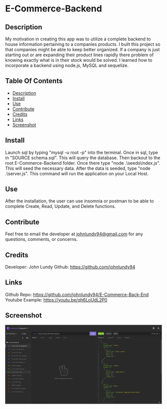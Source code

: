 # E-Commerce-Backend

## Description

My motivation in creating this app was to utilize a complete backend to house information pertaining to a companies products.
I built this project so that companies might be able to keep better organized.
If a company is just starting out or are expanding their product lines rapidly there problem of knowing exactly what is in their stock would be solved.
I learned how to incorporate a backend using node.js, MySQL and sequelize.

## Table Of Contents

- [Description](#description)
- [Install](#install)
- [Use](#use)
- [Contribute](#contribute)
- [Credits](#credits)
- [Links](#links)
- [Screenshot](#screenshot)

## Install

Launch sql by typing "mysql -u root -p" into the terminal. Once in sql, type in "SOURCE schema.sql". This will query the database. Then backout
to the root E-Commerce-Backend folder. Once there type "node .\seeds\index.js". This will seed the necessary data. After the data is seeded, type "node .\server.js". This command will run the application on your Local Host.

## Use

After the installation, the user can use insomnia or postman to be able to complete Create, Read, Update, and Delete functions.

## Contribute

Feel free to email the developer at johnlundy94@gmail.com for any questions, comments, or concerns.

## Credits

Developer: John Lundy Github: https://github.com/johnlundy94

## Links

Github Repo: https://github.com/johnlundy94/E-Commerce-Back-End
Youtube Example: https://youtu.be/qh6LoUdL2P0

## Screenshot

![E-Commerce-Backend](/assets/E-Com.PNG)
